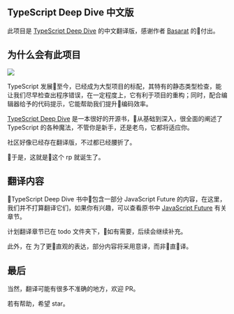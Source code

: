 
## TypeScript Deep Dive 中文版

此项目是 [TypeScript Deep Dive](https://github.com/basarat/typescript-book/) 的中文翻译版，感谢作者 [Basarat](https://github.com/basarat) 的付出。

## 为什么会有此项目

![](http://ovshyp9zv.bkt.clouddn.com/typescript.png)

TypeScript 发展至今，已经成为大型项目的标配，其特有的静态类型检查，能让我们尽早检查出程序错误，在一定程度上，它有利于项目的重构；同时，配合编辑器给予的代码提示，它能帮助我们提升编码效率。

[TypeScript Deep Dive](https://github.com/basarat/typescript-book/) 是一本很好的开源书，从基础到深入，很全面的阐述了 TypeScript 的各种魔法，不管你是新手，还是老鸟，它都将适应你。

社区好像已经存在翻译版，不过都已经腰折了。

于是，这就是这个 rp 就诞生了。

## 翻译内容

TypeScript Deep Dive 书中包含一部分 JavaScript Future 的内容，在这里，我们并不打算翻译它们，如果你有兴趣，可以查看原书中 [JavaScript Future](https://basarat.gitbooks.io/typescript/content/docs/future-javascript.html) 有关章节。

计划翻译章节已在 todo 文件夹下，如有需要，后续会继续补充。

此外，在 为了更直观的表达，部分内容将采用意译，而非直译。

## 最后

当然，翻译可能有很多不准确的地方，欢迎 PR。

若有帮助，希望 star。